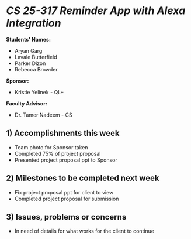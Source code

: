 # *CS 25-317 Reminder App with Alexa Integration*
**Students' Names:**
- Aryan Garg
- Lavale Butterfield
- Parker Dizon
- Rebecca Browder

**Sponsor:**
- Kristie Yelinek - QL+

**Faculty Advisor:**
- Dr. Tamer Nadeem - CS

## 1) Accomplishments this week ##
   - Team photo for Sponsor taken
   - Completed 75% of project proposal
   - Presented project proposal ppt to Sponsor

## 2) Milestones to be completed next week ##
   - Fix project proposal ppt for client to view
   - Completed project proposal for submission

## 3) Issues, problems or concerns ##
   - In need of details for what works for the client to continue
